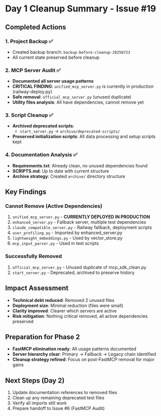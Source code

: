 # Day 1 Cleanup Summary - Issue #19

## Completed Actions

### 1. Project Backup ✅
- Created backup branch: `backup-before-cleanup-20250723`
- All current state preserved before cleanup

### 2. MCP Server Audit ✅
- **Documented all server usage patterns**
- **CRITICAL FINDING**: `unified_mcp_server.py` is currently in production (railway-deploy.py)
- **Safe removal**: `official_mcp_server.py` (unused duplicate)
- **Utility files analysis**: All have dependencies, cannot remove yet

### 3. Script Cleanup ✅
- **Archived deprecated scripts**:
  - `start_server.py` → `archive/deprecated-scripts/`
- **Preserved initialization scripts**: All data processing and setup scripts kept

### 4. Documentation Analysis ✅
- **Requirements.txt**: Already clean, no unused dependencies found
- **SCRIPTS.md**: Up to date with current structure
- **Archive strategy**: Created `archive/` directory structure

## Key Findings

### Cannot Remove (Active Dependencies)
1. `unified_mcp_server.py` - **CURRENTLY DEPLOYED IN PRODUCTION**
2. `enhanced_server.py` - Fallback server, multiple test dependencies
3. `claude_compatible_server.py` - Railway fallback, deployment scripts
4. `user_profiling.py` - Imported by enhanced_server.py
5. `lightweight_embeddings.py` - Used by vector_store.py
6. `mcp_input_parser.py` - Used in test scripts

### Successfully Removed
1. `official_mcp_server.py` - Unused duplicate of mcp_sdk_clean.py
2. `start_server.py` - Deprecated, archived to preserve history

## Impact Assessment
- **Technical debt reduced**: Removed 2 unused files
- **Deployment size**: Minimal reduction (files were small)
- **Clarity improved**: Clearer which servers are active
- **Risk mitigation**: Nothing critical removed, all active dependencies preserved

## Preparation for Phase 2
- **FastMCP elimination ready**: All usage patterns documented
- **Server hierarchy clear**: Primary → Fallback → Legacy chain identified
- **Cleanup strategy refined**: Focus on post-FastMCP removal for major gains

## Next Steps (Day 2)
1. Update documentation references to removed files
2. Clean up any remaining deprecated test files
3. Verify all imports still work
4. Prepare handoff to Issue #6 (FastMCP Audit)